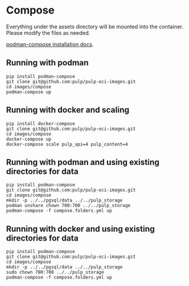# Compose

Everything under the assets directory will be mounted into the container.
Please modify the files as needed.

[podman-compose installation docs](https://github.com/containers/podman-compose#installation).

## Running with podman

```shell
pip install podman-compose
git clone git@github.com:pulp/pulp-oci-images.git
cd images/compose
podman-compose up
```

## Running with docker and scaling

```shell
pip install docker-compose
git clone git@github.com:pulp/pulp-oci-images.git
cd images/compose
docker-compose up
docker-compose scale pulp_api=4 pulp_content=4
```

## Running with podman and using existing directories for data
```shell
pip install podman-compose
git clone git@github.com:pulp/pulp-oci-images.git
cd images/compose
mkdir -p ../../pgsql/data ../../pulp_storage
podman unshare chown 700:700 ../../pulp_storage
podman-compose -f compose.folders.yml up
```

## Running with docker and using existing directories for data
```shell
pip install podman-compose
git clone git@github.com:pulp/pulp-oci-images.git
cd images/compose
mkdir -p ../../pgsql/data ../../pulp_storage
sudo chown 700:700 ../../pulp_storage
podman-compose -f compose.folders.yml up
```
